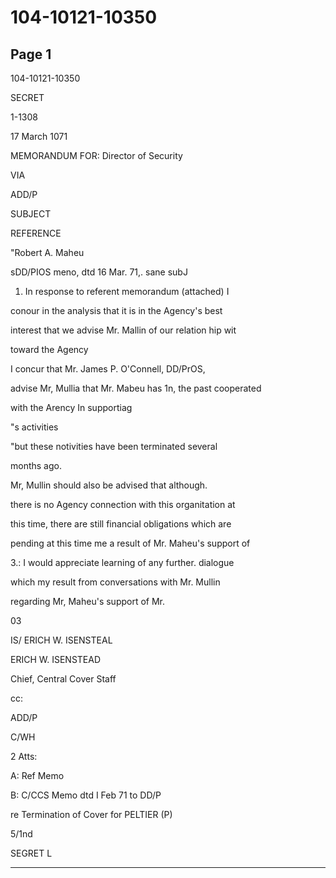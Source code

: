 # 104-10121-10350

## Page 1

104-10121-10350

SECRET

1-1308

17 March 1071

MEMORANDUM FOR: Director of Security

VIA

ADD/P

SUBJECT

REFERENCE

"Robert A. Maheu

sDD/PIOS meno, dtd 16 Mar. 71,. sane subJ

1. In response to referent memorandum (attached) I

conour in the analysis that it is in the Agency's best

interest that we advise Mr. Mallin of our relation hip wit

toward the Agency

I concur that Mr. James P. O'Connell, DD/PrOS,

advise Mr, Mullia that Mr. Mabeu has 1n, the past cooperated

with the Arency In supportiag

"s activities

"but these notivities have been terminated several

months ago.

Mr, Mullin should also be advised that although.

there is no Agency connection with this organitation at

this time, there are still financial obligations which are

pending at this time me a result of Mr. Maheu's support of

3.: I would appreciate learning of any further. dialogue

which my result from conversations with Mr. Mullin

regarding Mr, Maheu's support of Mr.

03

IS/ ERICH W. ISENSTEAL

ERICH W. ISENSTEAD

Chief, Central Cover Staff

cc:

ADD/P

C/WH

2 Atts:

A: Ref Memo

B: C/CCS Memo dtd I Feb 71 to DD/P

re Termination of Cover for PELTIER (P)

5/1nd

SEGRET L

---

